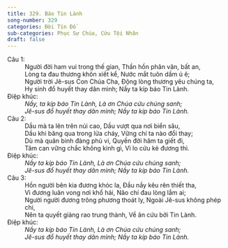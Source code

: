 ```yaml
---
title: 329. Báo Tin Lành
song-number: 329
categories: Đời Tín Đồ
sub-categories: Phục Sự Chúa, Cứu Tội Nhân
draft: false
---
```

<dl><dt>Câu 1:</dt><dd data-verse="1">Người đời ham vui trong thế gian, Thần hồn phân vân, bất an, <br/>Lòng ta đau thương khôn xiết kể, Nước mắt tuôn dầm ủ ê; <br/>Người trời Jê-sus Con Chúa Cha, Động lòng thương yêu chúng ta, <br/>Hy sinh đổ huyết thay dân mình; Nầy ta kíp báo Tin Lành. </dd><dt>Điệp khúc:</dt><dd data-chorus="1"><em>Nầy, ta kíp báo Tin Lành, Là ơn Chúa cứu chúng sanh; <br/>Jê-sus đổ huyết thay dân mình; Nầy ta kíp báo Tin Lành. </em></dd><dt>Câu 2:</dt><dd data-verse="2">Dầu mà ta lên trên núi cao, Dầu vượt qua nơi biển sâu, <br/>Dầu khi băng qua trong lửa cháy, Vững chí ta nào đổi thay; <br/>Dù mà quân binh đàng phủ vi, Quyền đời hăm ta giết đi, <br/>Tâm can vững chắc không kinh gì, Vì lo cứu kẻ đương thì. </dd><dt>Điệp khúc:</dt><dd data-chorus="1"><em>Nầy ta kíp báo Tin Lành, Là ơn Chúa cứu chúng sanh; <br/>Jê-sus đổ huyết thay dân mình; Nầy ta kíp báo Tin Lành. </em></dd><dt>Câu 3:</dt><dd data-verse="3">Hồn người bên kia đương khóc la, Đầu nầy kêu rên thiết tha, <br/>Vì đương luân vong nơi khổ hải, Não chí đau lòng lắm ai; <br/>Người người đương trông phương thoát ly, Ngoài Jê-sus không phép chi, <br/>Nên ta quyết giảng rao trung thành, Về ân cứu bởi Tin Lành. </dd><dt>Điệp khúc:</dt><dd data-chorus="1"><em>Nầy ta kíp báo Tin Lành, Là ơn Chúa cứu chúng sanh; <br/>Jê-sus đổ huyết thay dân mình; Nầy ta kíp báo Tin Lành. </em></dd></dl>
